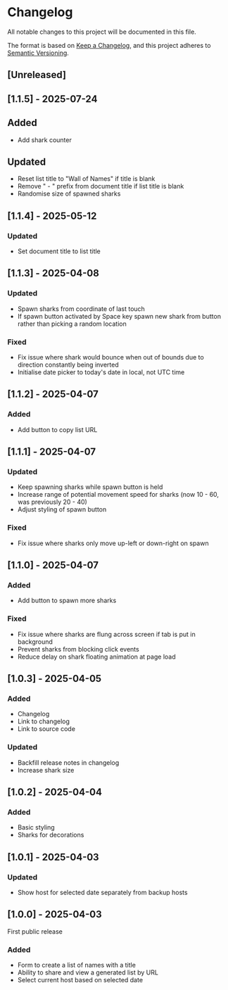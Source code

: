 # Changelog

All notable changes to this project will be documented in this file.

The format is based on [Keep a Changelog](https://keepachangelog.com/en/1.0.0/),
and this project adheres to [Semantic Versioning](https://semver.org/spec/v2.0.0.html).

## [Unreleased]

## [1.1.5] - 2025-07-24

## Added

- Add shark counter

## Updated

- Reset list title to "Wall of Names" if title is blank
- Remove " - " prefix from document title if list title is blank
- Randomise size of spawned sharks

## [1.1.4] - 2025-05-12

### Updated

- Set document title to list title

## [1.1.3] - 2025-04-08

### Updated

- Spawn sharks from coordinate of last touch
- If spawn button activated by Space key spawn new shark from button rather than picking a random location

### Fixed

- Fix issue where shark would bounce when out of bounds due to direction constantly being inverted
- Initialise date picker to today's date in local, not UTC time

## [1.1.2] - 2025-04-07

### Added

- Add button to copy list URL

## [1.1.1] - 2025-04-07

### Updated

- Keep spawning sharks while spawn button is held
- Increase range of potential movement speed for sharks (now 10 - 60, was previously 20 - 40)
- Adjust styling of spawn button

### Fixed

- Fix issue where sharks only move up-left or down-right on spawn

## [1.1.0] - 2025-04-07

### Added

- Add button to spawn more sharks

### Fixed

- Fix issue where sharks are flung across screen if tab is put in background
- Prevent sharks from blocking click events
- Reduce delay on shark floating animation at page load

## [1.0.3] - 2025-04-05

### Added

- Changelog
- Link to changelog
- Link to source code

### Updated

- Backfill release notes in changelog
- Increase shark size

## [1.0.2] - 2025-04-04

### Added

- Basic styling
- Sharks for decorations

## [1.0.1] - 2025-04-03

### Updated

- Show host for selected date separately from backup hosts

## [1.0.0] - 2025-04-03

First public release

### Added

- Form to create a list of names with a title
- Ability to share and view a generated list by URL
- Select current host based on selected date
